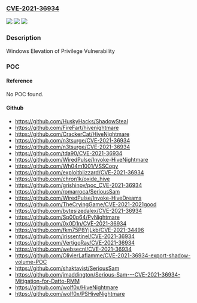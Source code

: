 ### [CVE-2021-36934](https://cve.mitre.org/cgi-bin/cvename.cgi?name=CVE-2021-36934)
![](https://img.shields.io/static/v1?label=Product&message=Windows%20Server%2C%20version%2020H2%20(Server%20Core%20Installation)&color=blue)
![](https://img.shields.io/static/v1?label=Version&message=n%2Fa&color=blue)
![](https://img.shields.io/static/v1?label=Vulnerability&message=Elevation%20of%20Privilege&color=brighgreen)

### Description

Windows Elevation of Privilege Vulnerability

### POC

#### Reference
No POC found.

#### Github
- https://github.com/HuskyHacks/ShadowSteal
- https://github.com/FireFart/hivenightmare
- https://github.com/CrackerCat/HiveNightmare
- https://github.com/n3tsurge/CVE-2021-36934
- https://github.com/n3tsurge/CVE-2021-36934
- https://github.com/tda90/CVE-2021-36934
- https://github.com/WiredPulse/Invoke-HiveNightmare
- https://github.com/Wh04m1001/VSSCopy
- https://github.com/exploitblizzard/CVE-2021-36934
- https://github.com/chron1k/oxide_hive
- https://github.com/grishinpv/poc_CVE-2021-36934
- https://github.com/romarroca/SeriousSam
- https://github.com/WiredPulse/Invoke-HiveDreams
- https://github.com/TheCryingGame/CVE-2021-2021good
- https://github.com/bytesizedalex/CVE-2021-36934
- https://github.com/Sp00p64/PyNightmare
- https://github.com/0x0D1n/CVE-2021-36934
- https://github.com/fkm75P8YjLkb/CVE-2021-34496
- https://github.com/irissentinel/CVE-2021-36934
- https://github.com/VertigoRay/CVE-2021-36934
- https://github.com/websecnl/CVE-2021-36934
- https://github.com/OlivierLaflamme/CVE-2021-36934-export-shadow-volume-POC
- https://github.com/shaktavist/SeriousSam
- https://github.com/jmaddington/Serious-Sam---CVE-2021-36934-Mitigation-for-Datto-RMM
- https://github.com/wolf0x/HiveNightmare
- https://github.com/wolf0x/PSHiveNightmare

